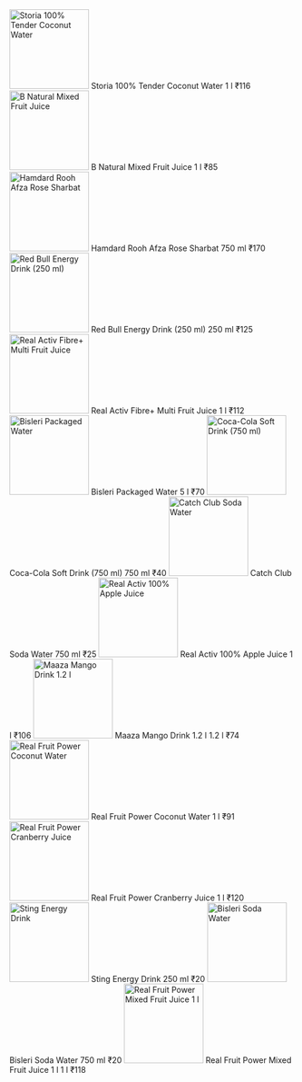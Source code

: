 <img src="https://cdn.grofers.com/cdn-cgi/image/f=auto,fit=scale-down,q=50,metadata=none,w=180/app/images/products/sliding_image/448503a.jpg?ts=1687331132" alt="Storia 100% Tender Coconut Water" width="140" height="140" loading="lazy" style="border-radius: 0px; object-fit: fill; cursor: default;">
Storia 100% Tender Coconut Water
1 l
₹116

<img src="https://cdn.grofers.com/cdn-cgi/image/f=auto,fit=scale-down,q=50,metadata=none,w=180/app/images/products/sliding_image/33216a.jpg?ts=1692431685" alt="B Natural Mixed Fruit Juice" width="140" height="140" loading="lazy" style="border-radius: 0px; object-fit: fill; cursor: default;">
B Natural Mixed Fruit Juice
1 l
₹85

<img src="https://cdn.grofers.com/cdn-cgi/image/f=auto,fit=scale-down,q=50,metadata=none,w=180/app/images/products/sliding_image/277a.jpg?ts=1689327540" alt="Hamdard Rooh Afza Rose Sharbat" width="140" height="140" loading="lazy" style="border-radius: 0px; object-fit: fill; cursor: default;">
Hamdard Rooh Afza Rose Sharbat
750 ml
₹170

<img src="https://cdn.grofers.com/cdn-cgi/image/f=auto,fit=scale-down,q=50,metadata=none,w=180/app/images/products/sliding_image/385a.jpg?ts=1689327544" alt="Red Bull Energy Drink (250 ml)" width="140" height="140" loading="lazy" style="border-radius: 0px; object-fit: fill; cursor: default;">
Red Bull Energy Drink (250 ml)
250 ml
₹125

<img src="https://cdn.grofers.com/cdn-cgi/image/f=auto,fit=scale-down,q=50,metadata=none,w=180/app/images/products/sliding_image/359a.jpg?ts=1679035808" alt="Real Activ Fibre+ Multi Fruit Juice" width="140" height="140" loading="lazy" style="border-radius: 0px; object-fit: fill; cursor: default;">
Real Activ Fibre+ Multi Fruit Juice
1 l
₹112

<img src="https://cdn.grofers.com/cdn-cgi/image/f=auto,fit=scale-down,q=50,metadata=none,w=180/app/images/products/sliding_image/34353a.jpg?ts=1690814578" alt="Bisleri Packaged Water" width="140" height="140" loading="lazy" style="border-radius: 0px; object-fit: fill; cursor: default;">
Bisleri Packaged Water
5 l
₹70

<img src="https://cdn.grofers.com/cdn-cgi/image/f=auto,fit=scale-down,q=50,metadata=none,w=180/app/images/products/sliding_image/283a.jpg?ts=1689327540" alt="Coca-Cola Soft Drink (750 ml)" width="140" height="140" loading="lazy" style="border-radius: 0px; object-fit: fill; cursor: default;">
Coca-Cola Soft Drink (750 ml)
750 ml
₹40

<img src="https://cdn.grofers.com/cdn-cgi/image/f=auto,fit=scale-down,q=50,metadata=none,w=180/app/images/products/sliding_image/10554a.jpg?ts=1690815271" alt="Catch Club Soda Water" width="140" height="140" loading="lazy" style="border-radius: 0px; object-fit: fill; cursor: default;">
Catch Club Soda Water
750 ml
₹25

<img src="https://cdn.grofers.com/cdn-cgi/image/f=auto,fit=scale-down,q=50,metadata=none,w=180/app/images/products/sliding_image/358a.jpg?ts=1679035808" alt="Real Activ 100% Apple Juice" width="140" height="140" loading="lazy" style="border-radius: 0px; object-fit: fill; cursor: default;">
Real Activ 100% Apple Juice
1 l
₹106

<img src="https://cdn.grofers.com/cdn-cgi/image/f=auto,fit=scale-down,q=50,metadata=none,w=180/app/images/products/sliding_image/97250a.jpg?ts=1688628274" alt="Maaza Mango Drink 1.2 l" width="140" height="140" loading="lazy" style="border-radius: 0px; object-fit: fill; cursor: default;">
Maaza Mango Drink 1.2 l
1.2 l
₹74

<img src="https://cdn.grofers.com/cdn-cgi/image/f=auto,fit=scale-down,q=50,metadata=none,w=180/app/images/products/sliding_image/455587a.jpg?ts=1690985838" alt="Real Fruit Power Coconut Water" width="140" height="140" loading="lazy" style="border-radius: 0px; object-fit: fill; cursor: default;">
Real Fruit Power Coconut Water
1 l
₹91

<img src="https://cdn.grofers.com/cdn-cgi/image/f=auto,fit=scale-down,q=50,metadata=none,w=180/app/images/products/sliding_image/20143a.jpg?ts=1687525090" alt="Real Fruit Power Cranberry Juice" width="140" height="140" loading="lazy" style="border-radius: 0px; object-fit: fill; cursor: default;">
Real Fruit Power Cranberry Juice
1 l
₹120

<img src="https://cdn.grofers.com/cdn-cgi/image/f=auto,fit=scale-down,q=50,metadata=none,w=180/app/images/products/sliding_image/374687a.jpg?ts=1688469730" alt="Sting Energy Drink" width="140" height="140" loading="lazy" style="border-radius: 0px; object-fit: fill; cursor: default;">
Sting Energy Drink
250 ml
₹20

<img src="https://cdn.grofers.com/cdn-cgi/image/f=auto,fit=scale-down,q=50,metadata=none,w=180/app/images/products/sliding_image/34354a.jpg?ts=1687263266" alt="Bisleri Soda Water" width="140" height="140" loading="lazy" style="border-radius: 0px; object-fit: fill; cursor: default;">
Bisleri Soda Water
750 ml
₹20

<img src="https://cdn.grofers.com/cdn-cgi/image/f=auto,fit=scale-down,q=50,metadata=none,w=180/app/images/products/sliding_image/353a.jpg?ts=1689327543" alt="Real Fruit Power Mixed Fruit Juice 1 l" width="140" height="140" loading="lazy" style="border-radius: 0px; object-fit: fill; cursor: default;">
Real Fruit Power Mixed Fruit Juice 1 l
1 l
₹118
